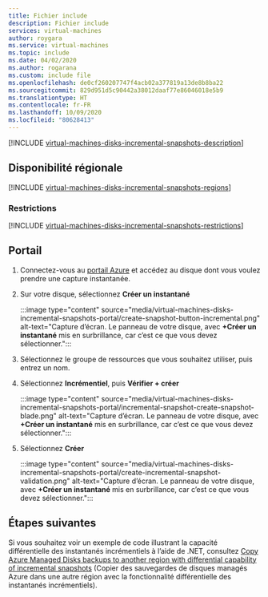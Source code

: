 ```yaml
---
title: Fichier include
description: Fichier include
services: virtual-machines
author: roygara
ms.service: virtual-machines
ms.topic: include
ms.date: 04/02/2020
ms.author: rogarana
ms.custom: include file
ms.openlocfilehash: de0cf260207747f4acb02a377819a13de8b8ba22
ms.sourcegitcommit: 829d951d5c90442a38012daaf77e86046018e5b9
ms.translationtype: HT
ms.contentlocale: fr-FR
ms.lasthandoff: 10/09/2020
ms.locfileid: "80628413"
---
```

[!INCLUDE [virtual-machines-disks-incremental-snapshots-description](virtual-machines-disks-incremental-snapshots-description.md)]

## <a name="regional-availability"></a>Disponibilité régionale
[!INCLUDE [virtual-machines-disks-incremental-snapshots-regions](virtual-machines-disks-incremental-snapshots-regions.md)]

### <a name="restrictions"></a>Restrictions

[!INCLUDE [virtual-machines-disks-incremental-snapshots-restrictions](virtual-machines-disks-incremental-snapshots-restrictions.md)]

## <a name="portal"></a>Portail


1. Connectez-vous au [portail Azure](https://portal.azure.com/) et accédez au disque dont vous voulez prendre une capture instantanée.
1. Sur votre disque, sélectionnez **Créer un instantané**

    :::image type="content" source="media/virtual-machines-disks-incremental-snapshots-portal/create-snapshot-button-incremental.png" alt-text="Capture d’écran. Le panneau de votre disque, avec **+Créer un instantané** mis en surbrillance, car c’est ce que vous devez sélectionner.":::

1. Sélectionnez le groupe de ressources que vous souhaitez utiliser, puis entrez un nom.
1. Sélectionnez **Incrémentiel**, puis **Vérifier + créer**

    :::image type="content" source="media/virtual-machines-disks-incremental-snapshots-portal/incremental-snapshot-create-snapshot-blade.png" alt-text="Capture d’écran. Le panneau de votre disque, avec **+Créer un instantané** mis en surbrillance, car c’est ce que vous devez sélectionner.":::

1. Sélectionnez **Créer**

    :::image type="content" source="media/virtual-machines-disks-incremental-snapshots-portal/create-incremental-snapshot-validation.png" alt-text="Capture d’écran. Le panneau de votre disque, avec **+Créer un instantané** mis en surbrillance, car c’est ce que vous devez sélectionner.":::

## <a name="next-steps"></a>Étapes suivantes

Si vous souhaitez voir un exemple de code illustrant la capacité différentielle des instantanés incrémentiels à l’aide de .NET, consultez [Copy Azure Managed Disks backups to another region with differential capability of incremental snapshots](https://github.com/Azure-Samples/managed-disks-dotnet-backup-with-incremental-snapshots) (Copier des sauvegardes de disques managés Azure dans une autre région avec la fonctionnalité différentielle des instantanés incrémentiels).

